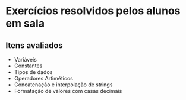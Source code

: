 # Exercícios resolvidos pelos alunos em sala

## Itens avaliados

- Variáveis
- Constantes
- Tipos de dados
- Operadores Artiméticos
- Concatenação e interpolação de strings
- Formatação de valores com casas decimais